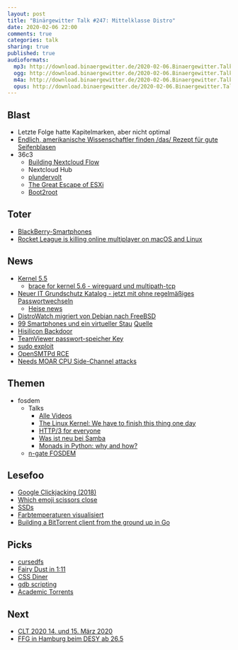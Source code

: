 ```yaml
---
layout: post
title: "Binärgewitter Talk #247: Mittelklasse Distro"
date: 2020-02-06 22:00
comments: true
categories: talk
sharing: true
published: true
audioformats:
  mp3: http://download.binaergewitter.de/2020-02-06.Binaergewitter.Talk.247.mp3
  ogg: http://download.binaergewitter.de/2020-02-06.Binaergewitter.Talk.247.ogg
  m4a: http://download.binaergewitter.de/2020-02-06.Binaergewitter.Talk.247.m4a
  opus: http://download.binaergewitter.de/2020-02-06.Binaergewitter.Talk.247.opus
---
```

## Blast

- Letzte Folge hatte Kapitelmarken, aber nicht optimal
- [Endlich, amerikanische Wissenschaftler finden /das/ Rezept für gute Seifenblasen](https://arstechnica.com/science/2020/02/physicists-determine-the-optimal-soap-recipe-for-blowing-gigantic-bubbles/)
- 36c3
  * [Building Nextcloud Flow](https://media.ccc.de/v/36c3-oio-174-building-nextcloud-flow)
   - Nextcloud Hub
  * [plundervolt](https://media.ccc.de/v/36c3-10883-plundervolt_flipping_bits_from_software_without_rowhammer)
  * [The Great Escape of ESXi](https://media.ccc.de/v/36c3-10505-the_great_escape_of_esxi)
  * [Boot2root](https://media.ccc.de/v/36c3-10706-boot2root)

## Toter
- [BlackBerry-Smartphones](https://www.heise.de/meldung/TCL-baut-keine-Blackberry-Handys-mehr-4652241.html)
- [Rocket League is killing online multiplayer on macOS and Linux](https://www.theverge.com/platform/amp/2020/1/23/21078989/rocket-league-macos-linux-march-epic-games-online-multiplayer)

## News
- [Kernel 5.5](https://www.heise.de/ct/artikel/Linux-5-5-freigegeben-Wireguard-Fundament-und-Performance-Verbesserungen-4605827.html)
  - [brace for kernel 5.6 - wireguard und multipath-tcp](https://www.heise.de/newsticker/meldung/Linux-Kernel-5-6-wird-Wireguard-und-Multipath-TCP-unterstuetzen-4647825.html)
- [Neuer IT Grundschutz Katalog - jetzt mit ohne regelmäßiges Passwortwechseln](https://www.bsi.bund.de/DE/Themen/ITGrundschutz/ITGrundschutzKompendium/itgrundschutzKompendium_node.html)
  - [Heise news](https://www.heise.de/security/meldung/Passwoerter-BSI-verabschiedet-sich-vom-praeventiven-Passwort-Wechsel-4652481.html)
- [DistroWatch migriert von Debian nach FreeBSD](https://www.heise.de/newsticker/meldung/DistroWatch-migriert-Server-von-Debian-zurueck-auf-FreeBSD-4651169.html)
- [99 Smartphones und ein virtueller Stau](https://www.heise.de/newsticker/meldung/Virtueller-Stau-auf-Google-Maps-als-Kunstwerk-4651651.html) [Quelle](http://www.simonweckert.com/googlemapshacks.html)
- [Hisilicon Backdoor](https://www.zdnet.com/article/researcher-backdoor-mechanism-discovered-in-devices-using-hisilicon-chips/)
- [TeamViewer passwort-speicher Key](https://twitter.com/jedisct1/status/1224720442721800193)
- [sudo exploit](https://www.sudo.ws/alerts/pwfeedback.html)
- [OpenSMTPd RCE](https://www.qualys.com/2020/01/28/cve-2020-7247/lpe-rce-opensmtpd.txt)
- [Needs MOAR CPU Side-Channel attacks](https://cacheoutattack.com/)

## Themen

- fosdem
  * Talks
    - [Alle Videos](https://video.fosdem.org/2020/)
    - [The Linux Kernel: We have to finish this thing one day](https://ftp.osuosl.org/pub/fosdem/2020/Janson/linux_kernel.mp4)
    - [HTTP/3 for everyone](https://ftp.osuosl.org/pub/fosdem/2020/Janson/http3.mp4)
    - [Was ist neu bei Samba](https://fosdem.org/2020/schedule/event/whats_new_in_samba/)
    - [Monads in Python: why and how?](https://ftp.osuosl.org/pub/fosdem/2020/UB2.252A/python2020_monads.mp4)
  * [n-gate FOSDEM](http://n-gate.com/fosdem/)


## Lesefoo

- [Google Clickjacking (2018)](https://blog.innerht.ml/google-yolo/)
- [Which emoji scissors close](https://wh0.github.io/2020/01/02/scissors.html)
- [SSDs](http://kcall.co.uk/ssd/index.html)
- [Farbtemperaturen visualisiert](https://i.imgur.com/3XnCaTF.jpg)
- [Building a BitTorrent client from the ground up in Go](https://blog.jse.li/posts/torrent/)


## Picks
- [cursedfs](https://github.com/NieDzejkob/cursedfs)
- [Fairy Dust in 1:11](https://regendrogenbogen.wordpress.com/2020/01/04/fairy-dust/)
- [CSS Diner](http://flukeout.github.io/)
- [gdb scripting](https://news.ycombinator.com/item?id=22031219)
- [Academic Torrents](http://academictorrents.com/)


## Next
- [CLT 2020 14. und 15. März 2020 ](https://chemnitzer.linux-tage.de/2020/de/)
- [FFG in Hamburg beim DESY ab 26.5](https://guug.de/veranstaltung/ffg2020/)
